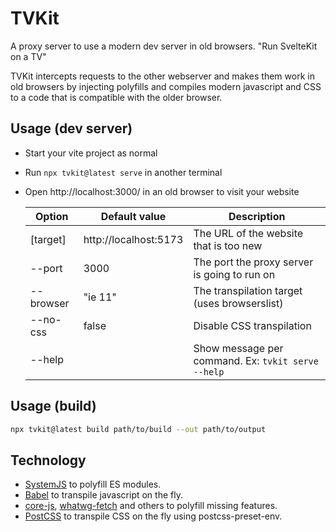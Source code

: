# TVKit

A proxy server to use a modern dev server in old browsers.
"Run SvelteKit on a TV"

TVKit intercepts requests to the other webserver and makes them work in old browsers by injecting polyfills and compiles modern javascript and CSS to a code that is compatible with the older browser.

## Usage (dev server)

- Start your vite project as normal
- Run `npx tvkit@latest serve` in another terminal
- Open http://localhost:3000/ in an old browser to visit your website

  | Option    | Default value         | Description                                        |
  | --------- | --------------------- | -------------------------------------------------- |
  | [target]  | http://localhost:5173 | The URL of the website that is too new             |
  | --port    | 3000                  | The port the proxy server is going to run on       |
  | --browser | "ie 11"               | The transpilation target (uses browserslist)       |
  | --no-css  | false                 | Disable CSS transpilation                          |
  | --help    |                       | Show message per command. Ex: `tvkit serve --help` |

## Usage (build)

```sh
npx tvkit@latest build path/to/build --out path/to/output
```

## Technology

- [SystemJS](https://github.com/systemjs/systemjs) to polyfill ES modules.
- [Babel](https://babel.dev/) to transpile javascript on the fly.
- [core-js](https://github.com/zloirock/core-js), [whatwg-fetch](https://github.com/whatwg/fetch) and others to polyfill missing features.
- [PostCSS](https://postcss.org/) to transpile CSS on the fly using postcss-preset-env.
